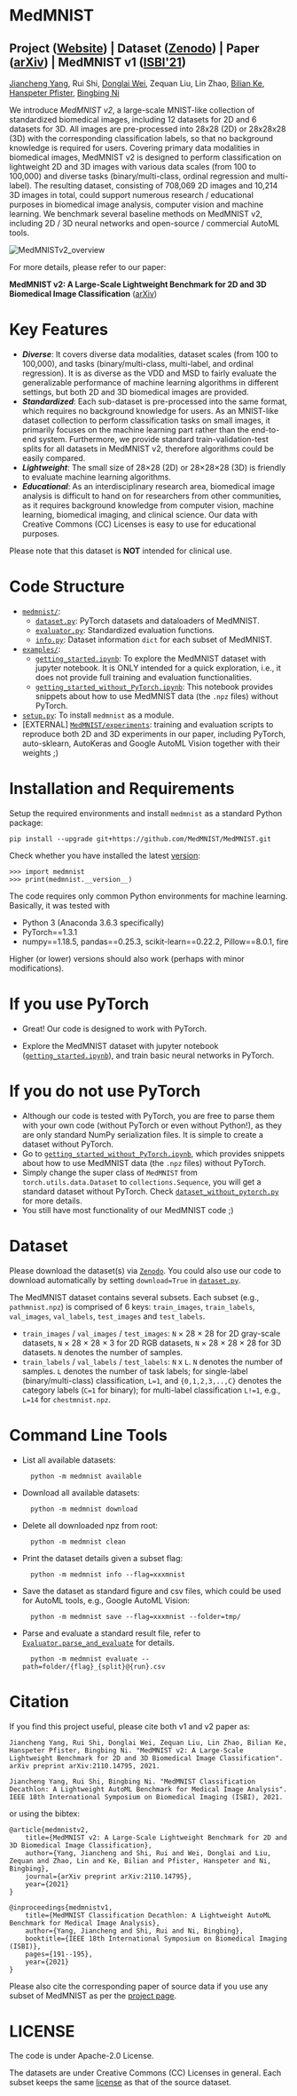 # MedMNIST 
## Project ([Website](https://medmnist.github.io/)) | Dataset ([Zenodo](https://doi.org/10.5281/zenodo.5208230)) | Paper ([arXiv](https://arxiv.org/abs/2110.14795)) | MedMNIST v1 ([ISBI'21](https://medmnist.github.io/v1)) 
[Jiancheng Yang](https://jiancheng-yang.com/), Rui Shi, [Donglai Wei](https://donglaiw.github.io/), Zequan Liu, Lin Zhao, [Bilian Ke](https://scholar.google.com/citations?user=2cX5y8kAAAAJ&hl=en), [Hanspeter Pfister](https://scholar.google.com/citations?user=VWX-GMAAAAAJ&hl=en), [Bingbing Ni](https://scholar.google.com/citations?user=eUbmKwYAAAAJ)

We introduce *MedMNIST v2*, a large-scale MNIST-like collection of standardized biomedical images, including 12 datasets for 2D and 6 datasets for 3D. All images are pre-processed into 28x28 (2D) or 28x28x28 (3D) with the corresponding classification labels, so that no background knowledge is required for users. Covering primary data modalities in biomedical images, MedMNIST v2 is designed to perform classification on lightweight 2D and 3D images with various data scales (from 100 to 100,000) and diverse tasks (binary/multi-class, ordinal regression and multi-label). The resulting dataset, consisting of 708,069 2D images and 10,214 3D images in total, could support numerous research / educational purposes in biomedical image analysis, computer vision and machine learning. We benchmark several baseline methods on MedMNIST v2, including 2D / 3D neural networks and open-source / commercial AutoML tools. 

![MedMNISTv2_overview](assets/medmnistv2.jpg)

For more details, please refer to our paper:

**MedMNIST v2: A Large-Scale Lightweight Benchmark for 2D and 3D Biomedical Image Classification** ([arXiv](https://arxiv.org/abs/2110.14795))

# Key Features
* ***Diverse***: It covers diverse data modalities, dataset scales (from 100 to 100,000), and tasks (binary/multi-class, multi-label, and ordinal regression). It is as diverse as the VDD and MSD to fairly evaluate the generalizable performance of machine learning algorithms in different settings, but both 2D and 3D biomedical images are provided. 
* ***Standardized***: Each sub-dataset is pre-processed into the same format, which requires no background knowledge for users. As an MNIST-like dataset collection to perform classification tasks on small images, it primarily focuses on the machine learning part rather than the end-to-end system. Furthermore, we provide standard train-validation-test splits for all datasets in MedMNIST v2, therefore algorithms could be easily compared. 
* ***Lightweight***: The small size of 28×28 (2D) or 28×28×28 (3D) is friendly to evaluate machine learning algorithms. 
* ***Educational***: As an interdisciplinary research area, biomedical image analysis is difficult to hand on for researchers from other communities, as it requires background knowledge from computer vision, machine learning, biomedical imaging, and clinical science. Our data with Creative Commons (CC) Licenses is easy to use for educational purposes.

Please note that this dataset is **NOT** intended for clinical use.

# Code Structure
* [`medmnist/`](medmnist/):
    * [`dataset.py`](medmnist/dataset.py): PyTorch datasets and dataloaders of MedMNIST.
    * [`evaluator.py`](medmnist/evaluator.py): Standardized evaluation functions.
    * [`info.py`](medmnist/info.py): Dataset information `dict` for each subset of MedMNIST.
* [`examples/`](examples/):
    * [`getting_started.ipynb`](examples/getting_started.ipynb): To explore the MedMNIST dataset with jupyter notebook. It is ONLY intended for a quick exploration, i.e., it does not provide full training and evaluation functionalities. 
    * [`getting_started_without_PyTorch.ipynb`](examples/getting_started_without_PyTorch.ipynb): This notebook provides snippets about how to use MedMNIST data (the `.npz` files) without PyTorch.
* [`setup.py`](setup.py): To install `medmnist` as a module.
* [EXTERNAL] [`MedMNIST/experiments`](https://github.com/MedMNIST/experiments): training and evaluation scripts to reproduce both 2D and 3D experiments in our paper, including PyTorch, auto-sklearn, AutoKeras and Google AutoML Vision together with their weights ;)

# Installation and Requirements
Setup the required environments and install `medmnist` as a standard Python package:

    pip install --upgrade git+https://github.com/MedMNIST/MedMNIST.git

Check whether you have installed the latest [version](medmnist/info.py):

    >>> import medmnist
    >>> print(medmnist.__version__)

The code requires only common Python environments for machine learning. Basically, it was tested with
* Python 3 (Anaconda 3.6.3 specifically)
* PyTorch\==1.3.1
* numpy\==1.18.5, pandas\==0.25.3, scikit-learn\==0.22.2, Pillow\==8.0.1, fire

Higher (or lower) versions should also work (perhaps with minor modifications). 

# If you use PyTorch

* Great! Our code is designed to work with PyTorch.

* Explore the MedMNIST dataset with jupyter notebook ([`getting_started.ipynb`](examples/getting_started.ipynb)), and train basic neural networks in PyTorch.


# If you do not use PyTorch

* Although our code is tested with PyTorch, you are free to parse them with your own code (without PyTorch or even without Python!), as they are only standard NumPy serialization files. It is simple to create a dataset without PyTorch.
* Go to [`getting_started_without_PyTorch.ipynb`](examples/getting_started_without_PyTorch.ipynb), which provides snippets about how to use MedMNIST data (the `.npz` files) without PyTorch.
* Simply change the super class of `MedMNIST` from `torch.utils.data.Dataset` to `collections.Sequence`, you will get a standard dataset without PyTorch. Check [`dataset_without_pytorch.py`](examples/dataset_without_pytorch.py) for more details.
* You still have most functionality of our MedMNIST code ;)

# Dataset

Please download the dataset(s) via [`Zenodo`](https://doi.org/10.5281/zenodo.5208230). You could also use our code to download automatically by setting `download=True` in [`dataset.py`](medmnist/dataset.py).

The MedMNIST dataset contains several subsets. Each subset (e.g., `pathmnist.npz`) is comprised of 6 keys: `train_images`, `train_labels`, `val_images`, `val_labels`, `test_images` and `test_labels`.
* `train_images` / `val_images` / `test_images`: `N` × 28 × 28 for 2D gray-scale datasets, `N` × 28 × 28 × 3 for 2D RGB datasets, `N` × 28 × 28 × 28 for 3D datasets. `N` denotes the number of samples.  
* `train_labels` / `val_labels` / `test_labels`: `N` x `L`. `N` denotes the number of samples. `L` denotes the number of task labels; for single-label (binary/multi-class) classification, `L=1`, and `{0,1,2,3,..,C}` denotes the category labels (`C=1` for binary); for multi-label classification `L!=1`, e.g., `L=14` for `chestmnist.npz`.

# Command Line Tools

* List all available datasets:
    
        python -m medmnist available

* Download all available datasets:
    
        python -m medmnist download

* Delete all downloaded npz from root:

        python -m medmnist clean

* Print the dataset details given a subset flag:

        python -m medmnist info --flag=xxxmnist

* Save the dataset as standard figure and csv files, which could be used for AutoML tools, e.g., Google AutoML Vision:

        python -m medmnist save --flag=xxxmnist --folder=tmp/

* Parse and evaluate a standard result file, refer to [`Evaluator.parse_and_evaluate`](medmnist/evaluator.py) for details.

        python -m medmnist evaluate --path=folder/{flag}_{split}@{run}.csv


# Citation

If you find this project useful, please cite both v1 and v2 paper as:

    Jiancheng Yang, Rui Shi, Donglai Wei, Zequan Liu, Lin Zhao, Bilian Ke, Hanspeter Pfister, Bingbing Ni. "MedMNIST v2: A Large-Scale Lightweight Benchmark for 2D and 3D Biomedical Image Classification". arXiv preprint arXiv:2110.14795, 2021.

    Jiancheng Yang, Rui Shi, Bingbing Ni. "MedMNIST Classification Decathlon: A Lightweight AutoML Benchmark for Medical Image Analysis". IEEE 18th International Symposium on Biomedical Imaging (ISBI), 2021.

or using the bibtex:

    @article{medmnistv2,
        title={MedMNIST v2: A Large-Scale Lightweight Benchmark for 2D and 3D Biomedical Image Classification},
        author={Yang, Jiancheng and Shi, Rui and Wei, Donglai and Liu, Zequan and Zhao, Lin and Ke, Bilian and Pfister, Hanspeter and Ni, Bingbing},
        journal={arXiv preprint arXiv:2110.14795},
        year={2021}
    }
     
    @inproceedings{medmnistv1,
        title={MedMNIST Classification Decathlon: A Lightweight AutoML Benchmark for Medical Image Analysis},
        author={Yang, Jiancheng and Shi, Rui and Ni, Bingbing},
        booktitle={IEEE 18th International Symposium on Biomedical Imaging (ISBI)},
        pages={191--195},
        year={2021}
    }

Please also cite the corresponding paper of source data if you use any subset of MedMNIST as per the [project page](https://medmnist.github.io/).

# LICENSE

The code is under Apache-2.0 License.

The datasets are under Creative Commons (CC) Licenses in general. Each subset keeps the same [license](https://medmnist.github.io/) as that of the source dataset. 
